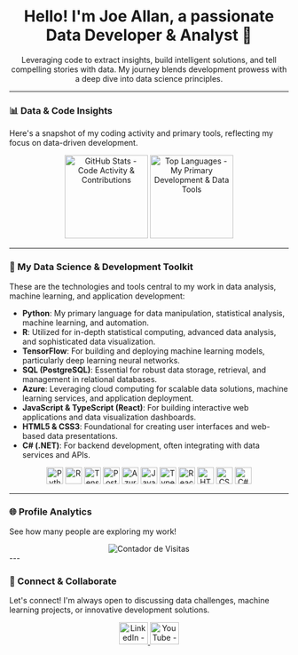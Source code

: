 <h1 align="center">Hello! I'm Joe Allan, a passionate Data Developer & Analyst 👋</h1>

<p align="center">
  Leveraging code to extract insights, build intelligent solutions, and tell compelling stories with data. My journey blends development prowess with a deep dive into data science principles.
</p>

---

### 📊 Data & Code Insights
Here's a snapshot of my coding activity and primary tools, reflecting my focus on data-driven development.

<div align="center">
  <img src="https://github-readme-stats.vercel.app/api?username=J034ll4n&hide_title=false&hide_rank=false&show_icons=true&include_all_commits=true&count_private=true&disable_animations=false&theme=material-palenight&locale=en&hide_border=true" height="150" alt="GitHub Stats - Code Activity & Contributions" />
  <img src="https://github-readme-stats.vercel.app/api/top-langs?username=J034ll4n&locale=en&hide_title=false&layout=compact&card_width=320&langs_count=5&theme=material-palenight&hide_border=true" height="150" alt="Top Languages - My Primary Development & Data Tools" />
</div>

---

### 🧠 My Data Science & Development Toolkit
These are the technologies and tools central to my work in data analysis, machine learning, and application development:

- **Python**: My primary language for data manipulation, statistical analysis, machine learning, and automation.
- **R**: Utilized for in-depth statistical computing, advanced data analysis, and sophisticated data visualization.
- **TensorFlow**: For building and deploying machine learning models, particularly deep learning neural networks.
- **SQL (PostgreSQL)**: Essential for robust data storage, retrieval, and management in relational databases.
- **Azure**: Leveraging cloud computing for scalable data solutions, machine learning services, and application deployment.
- **JavaScript & TypeScript (React)**: For building interactive web applications and data visualization dashboards.
- **HTML5 & CSS3**: Foundational for creating user interfaces and web-based data presentations.
- **C# (.NET)**: For backend development, often integrating with data services and APIs.

<div align="center">
  <img src="https://cdn.jsdelivr.net/gh/devicons/devicon/icons/python/python-original.svg" height="30" alt="Python" />
  <img src="https://cdn.jsdelivr.net/gh/devicons/devicon/icons/r/r-original.svg" height="30" alt="R" />
  <img src="https://cdn.jsdelivr.net/gh/devicons/devicon/icons/tensorflow/tensorflow-original.svg" height="30" alt="TensorFlow" />
  <img src="https://cdn.jsdelivr.net/gh/devicons/devicon/icons/postgresql/postgresql-original.svg" height="30" alt="PostgreSQL" />
  <img src="https://cdn.jsdelivr.net/gh/devicons/devicon/icons/azure/azure-original.svg" height="30" alt="Azure" />
  <img src="https://cdn.jsdelivr.net/gh/devicons/devicon/icons/javascript/javascript-original.svg" height="30" alt="JavaScript" />
  <img src="https://cdn.jsdelivr.net/gh/devicons/devicon/icons/typescript/typescript-original.svg" height="30" alt="TypeScript" />
  <img src="https://cdn.jsdelivr.net/gh/devicons/devicon/icons/react/react-original.svg" height="30" alt="React" />
  <img src="https://cdn.jsdelivr.net/gh/devicons/devicon/icons/html5/html5-original.svg" height="30" alt="HTML5" />
  <img src="https://cdn.jsdelivr.net/gh/devicons/devicon/icons/css3/css3-original.svg" height="30" alt="CSS3" />
  <img src="https://cdn.jsdelivr.net/gh/devicons/devicon/icons/csharp/csharp-original.svg" height="30" alt="C#" />
</div>

---

### 🌐 Profile Analytics
See how many people are exploring my work!

<div align="center">
  <img src="https://simple-analytics-badge.vercel.app/api/counter?username=J034ll4n&repo=J034ll4n" alt="Contador de Visitas" />
  </div>
---

### 🔗 Connect & Collaborate
Let's connect! I'm always open to discussing data challenges, machine learning projects, or innovative development solutions.

<div align="center">
  <a href="https://www.linkedin.com/in/joe-allan-zirn-2bb0b62b1/" target="_blank">
    <img src="https://raw.githubusercontent.com/maurodesouza/profile-readme-generator/master/src/assets/icons/social/linkedin/default.svg" width="52" height="40" alt="LinkedIn - Let's Connect!" />
  </a>
  <a href="https://www.youtube.com/your-data-channel" target="_blank">
    <img src="https://raw.githubusercontent.com/maurodesouza/profile-readme-generator/master/src/assets/icons/social/youtube/default.svg" width="52" height="40" alt="YouTube - Data & Tech Insights" />
  </a>
  </div>

